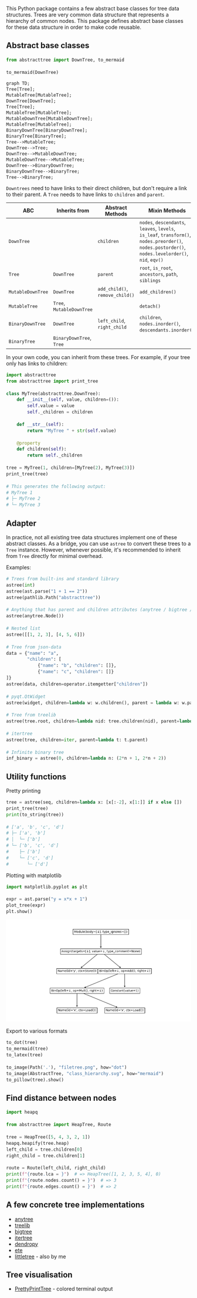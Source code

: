 This Python package contains a few abstract base classes for tree data structures.
Trees are very common data structure that represents a hierarchy of common nodes.
This package defines abstract base classes for these data structure in order to make code reusable.

## Abstract base classes ##

```python
from abstracttree import DownTree, to_mermaid

to_mermaid(DownTree)
```

```mermaid
graph TD;
Tree[Tree];
MutableTree[MutableTree];
DownTree[DownTree];
Tree[Tree];
MutableTree[MutableTree];
MutableDownTree[MutableDownTree];
MutableTree[MutableTree];
BinaryDownTree[BinaryDownTree];
BinaryTree[BinaryTree];
Tree-->MutableTree;
DownTree-->Tree;
DownTree-->MutableDownTree;
MutableDownTree-->MutableTree;
DownTree-->BinaryDownTree;
BinaryDownTree-->BinaryTree;
Tree-->BinaryTree;
```

`Downtrees` need to have links to their direct children, but don't require a link to their parent.
A `Tree` needs to have links to `children` and `parent`.

| ABC               | Inherits from             | Abstract Methods                | Mixin Methods                                                                                                                                       |
|-------------------|---------------------------|---------------------------------|-----------------------------------------------------------------------------------------------------------------------------------------------------|
| `DownTree`        |                           | `children`                      | `nodes`, `descendants`, `leaves`, `levels`, `is_leaf`, `transform()`, `nodes.preorder()`, `nodes.postorder()`, `nodes.levelorder()`, `nid`, `eqv()` |
| `Tree`            | `DownTree`                | `parent`                        | `root`, `is_root`, `ancestors`, `path`, `siblings`                                                                                                  |
| `MutableDownTree` | `DownTree`                | `add_child()`, `remove_child()` | `add_children()`                                                                                                                                    |
| `MutableTree`     | `Tree`, `MutableDownTree` |                                 | `detach()`                                                                                                                                          |
| `BinaryDownTree`  | `DownTree`                | `left_child`, `right_child`     | `children`, `nodes.inorder()`, `descendants.inorder()`                                                                                              |
| `BinaryTree`      | `BinaryDownTree`, `Tree`  |                                 |                                                                                                                                                     |

In your own code, you can inherit from these trees.
For example, if your tree only has links to children:

```python
import abstracttree
from abstracttree import print_tree

class MyTree(abstracttree.DownTree):
    def __init__(self, value, children=()):
        self.value = value
        self._children = children
    
    def __str__(self):
        return "MyTree " + str(self.value)

    @property
    def children(self):
        return self._children

tree = MyTree(1, children=[MyTree(2), MyTree(3)])
print_tree(tree)

# This generates the following output:
# MyTree 1
# ├─ MyTree 2
# └─ MyTree 3
```

## Adapter ##

In practice, not all existing tree data structures implement one of these abstract classes.
As a bridge, you can use `astree` to convert these trees to a `Tree` instance.
However, whenever possible, it's recommended to inherit from `Tree` directly for minimal overhead.

Examples:

```python
# Trees from built-ins and standard library
astree(int)
astree(ast.parse("1 + 1 == 2"))
astree(pathlib.Path("abstracttree"))

# Anything that has parent and children attributes (anytree / bigtree / littletree)
astree(anytree.Node())

# Nested list
astree([[1, 2, 3], [4, 5, 6]])

# Tree from json-data
data = {"name": "a",
        "children": [
            {"name": "b", "children": []},
            {"name": "c", "children": []}
]}
astree(data, children=operator.itemgetter["children"])

# pyqt.QtWidget
astree(widget, children=lambda w: w.children(), parent = lambda w: w.parent())

# Tree from treelib
astree(tree.root, children=lambda nid: tree.children(nid), parent=lambda nid: tree.parent(nid))

# itertree
astree(tree, children=iter, parent=lambda t: t.parent)

# Infinite binary tree
inf_binary = astree(0, children=lambda n: (2*n + 1, 2*n + 2))
```

## Utility functions

Pretty printing
```python
tree = astree(seq, children=lambda x: [x[:-2], x[1:]] if x else [])
print_tree(tree)
print(to_string(tree))

# ['a', 'b', 'c', 'd']
# ├─ ['a', 'b']
# │  └─ ['b']
# └─ ['b', 'c', 'd']
#    ├─ ['b']
#    └─ ['c', 'd']
#       └─ ['d']
```

Plotting with matplotlib
```python
import matplotlib.pyplot as plt

expr = ast.parse("y = x*x + 1")
plot_tree(expr)
plt.show()
```
![images/tree_calc_plot.png](images/tree_calc_plot.png)

Export to various formats
```python
to_dot(tree)
to_mermaid(tree)
to_latex(tree)

to_image(Path('.'), "filetree.png", how="dot")
to_image(AbstractTree, "class_hierarchy.svg", how="mermaid")
to_pillow(tree).show()
```

## Find distance between nodes

```python
import heapq

from abstracttree import HeapTree, Route

tree = HeapTree([5, 4, 3, 2, 1])
heapq.heapify(tree.heap)
left_child = tree.children[0]
right_child = tree.children[1]

route = Route(left_child, right_child)
print(f"{route.lca = }")  # => HeapTree([1, 2, 3, 5, 4], 0)
print(f"{route.nodes.count() = }")  # => 3
print(f"{route.edges.count() = }")  # => 2
```

## A few concrete tree implementations

- [anytree](https://github.com/c0fec0de/anytree)
- [treelib](https://github.com/caesar0301/treelib)
- [bigtree](https://github.com/kayjan/bigtree)
- [itertree](https://github.com/BR1py/itertree)
- [dendropy](https://github.com/jeetsukumaran/DendroPy)
- [ete](https://github.com/etetoolkit/ete)
- [littletree](https://github.com/lverweijen/littletree) - also by me

## Tree visualisation

- [PrettyPrintTree](https://github.com/AharonSambol/PrettyPrintTree) - colored terminal output
